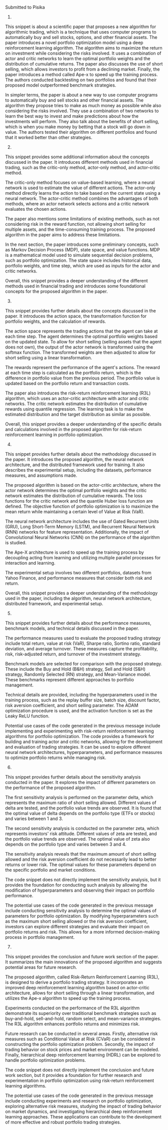 Submitted to Pisika

1.
This snippet is about a scientific paper that proposes a new algorithm for algorithmic trading, which is a technique that uses computer programs to automatically buy and sell stocks, options, and other financial assets. The paper introduces a novel portfolio optimization model using a deep reinforcement learning algorithm. The algorithm aims to maximize the return on investment while considering the risks involved. It uses a combination of actor and critic networks to learn the optimal portfolio weights and the distribution of cumulative returns. The paper also discusses the use of short selling, which allows investors to profit from a declining market. Finally, the paper introduces a method called Ape-x to speed up the training process. The authors conducted backtesting on two portfolios and found that their proposed model outperformed benchmark strategies.

In simpler terms, the paper is about a new way to use computer programs to automatically buy and sell stocks and other financial assets. The algorithm they propose tries to make as much money as possible while also considering the risks involved. They use a combination of two networks to learn the best way to invest and make predictions about how the investments will perform. They also talk about the benefits of short selling, which is when you make money by betting that a stock will go down in value. The authors tested their algorithm on different portfolios and found that it worked better than other strategies.

2.
This snippet provides some additional information about the concepts discussed in the paper. It introduces different methods used in financial trading, such as the critic-only method, actor-only method, and actor-critic method.

The critic-only method focuses on value-based learning, where a neural network is used to estimate the value of different actions. The actor-only method directly learns the action to take based on the current state using a neural network. The actor-critic method combines the advantages of both methods, where an actor network selects actions and a critic network evaluates the chosen actions.

The paper also mentions some limitations of existing methods, such as not considering risk in the reward function, not allowing short selling for multiple assets, and the time-consuming training process. The proposed algorithm in the paper aims to address these limitations.

In the next section, the paper introduces some preliminary concepts, such as Markov Decision Process (MDP), state space, and value functions. MDP is a mathematical model used to simulate sequential decision problems, such as portfolio optimization. The state space includes historical data, portfolio weights, and time step, which are used as inputs for the actor and critic networks.

Overall, this snippet provides a deeper understanding of the different methods used in financial trading and introduces some foundational concepts for the proposed algorithm in the paper.

3.
This snippet provides further details about the concepts discussed in the paper. It introduces the action space, the transformation function for portfolio weights, and the calculation of rewards.

The action space represents the trading actions that the agent can take at each time step. The agent determines the optimal portfolio weights based on the updated state. To allow for short selling (selling assets that the agent does not own), the output of the actor network is transformed using the softmax function. The transformed weights are then adjusted to allow for short selling using a linear transformation.

The rewards represent the performance of the agent's actions. The reward at each time step is calculated as the portfolio return, which is the difference in portfolio value from the previous period. The portfolio value is updated based on the portfolio return and transaction costs.

The paper also introduces the risk-return reinforcement learning (R3L) algorithm, which uses an actor-critic architecture with actor and critic networks. The critic network estimates the distribution of cumulative rewards using quantile regression. The learning task is to make the estimated distribution and the target distribution as similar as possible.

Overall, this snippet provides a deeper understanding of the specific details and calculations involved in the proposed algorithm for risk-return reinforcement learning in portfolio optimization.

4.
This snippet provides further details about the methodology discussed in the paper. It introduces the proposed algorithm, the neural network architecture, and the distributed framework used for training. It also describes the experimental setup, including the datasets, performance measures, and assumptions made.

The proposed algorithm is based on the actor-critic architecture, where the actor network determines the optimal portfolio weights and the critic network estimates the distribution of cumulative rewards. The loss functions for the critic network and the quantile Huber loss function are defined. The objective function of portfolio optimization is to maximize the mean return while maintaining a certain level of Value at Risk (VaR).

The neural network architecture includes the use of Gated Recurrent Units (GRU), Long Short-Term Memory (LSTM), and Recurrent Neural Network (RNN) networks for feature representation. Additionally, the impact of Convolutional Neural Networks (CNN) on the performance of the algorithm is studied.

The Ape-X architecture is used to speed up the training process by decoupling acting from learning and utilizing multiple parallel processes for interaction and learning.

The experimental setup involves two different portfolios, datasets from Yahoo Finance, and performance measures that consider both risk and return.

Overall, this snippet provides a deeper understanding of the methodology used in the paper, including the algorithm, neural network architecture, distributed framework, and experimental setup.

5.
This snippet provides further details about the performance measures, benchmark models, and technical details discussed in the paper.

The performance measures used to evaluate the proposed trading strategy include total return, value at risk (VaR), Sharpe ratio, Sortino ratio, standard deviation, and average turnover. These measures capture the profitability, risk, risk-adjusted return, and turnover of the investment strategy.

Benchmark models are selected for comparison with the proposed strategy. These include the Buy and Hold (B&H) strategy, Sell and Hold (S&H) strategy, Randomly Selected (RN) strategy, and Mean-Variance model. These benchmarks represent different approaches to portfolio management.

Technical details are provided, including the hyperparameters used in the training process, such as the replay buffer size, batch size, discount factor, risk aversion coefficient, and short selling parameter. The ADAM optimization procedure is used, and the activation function is set as the Leaky ReLU function.

Potential use cases of the code generated in the previous message include implementing and experimenting with risk-return reinforcement learning algorithms for portfolio optimization. The code provides a framework for building and training actor and critic networks, allowing for the development and evaluation of trading strategies. It can be used to explore different neural network architectures, hyperparameters, and performance measures to optimize portfolio returns while managing risk.

6.
This snippet provides further details about the sensitivity analysis conducted in the paper. It explores the impact of different parameters on the performance of the proposed algorithm.

The first sensitivity analysis is performed on the parameter delta, which represents the maximum ratio of short selling allowed. Different values of delta are tested, and the portfolio value trends are observed. It is found that the optimal value of delta depends on the portfolio type (ETFs or stocks) and varies between 1 and 3.

The second sensitivity analysis is conducted on the parameter zeta, which represents investors' risk attitude. Different values of zeta are tested, and the portfolio value trends are observed. The optimal value of zeta also depends on the portfolio type and varies between 3 and 4.

The sensitivity analysis reveals that the maximum amount of short selling allowed and the risk aversion coefficient do not necessarily lead to better returns or lower risk. The optimal values for these parameters depend on the specific portfolio and market conditions.

The code snippet does not directly implement the sensitivity analysis, but it provides the foundation for conducting such analysis by allowing the modification of hyperparameters and observing their impact on portfolio performance.

The potential use cases of the code generated in the previous message include conducting sensitivity analysis to determine the optimal values of parameters for portfolio optimization. By modifying hyperparameters such as the maximum short selling allowed or the risk aversion coefficient, investors can explore different strategies and evaluate their impact on portfolio returns and risk. This allows for a more informed decision-making process in portfolio management.

7.
This snippet provides the conclusion and future work section of the paper. It summarizes the main innovations of the proposed algorithm and suggests potential areas for future research.

The proposed algorithm, called Risk-Return Reinforcement Learning (R3L), is designed to derive a portfolio trading strategy. It incorporates an improved deep reinforcement learning algorithm based on actor-critic architecture, allows for short selling through a linear transformation, and utilizes the Ape-x algorithm to speed up the training process.

Experiments conducted on the performance of the R3L algorithm demonstrate its superiority over traditional benchmark strategies such as buy-and-hold, sell-and-hold, random select, and mean-variance strategies. The R3L algorithm enhances portfolio returns and minimizes risk.

Future research can be conducted in several areas. Firstly, alternative risk measures such as Conditional Value at Risk (CVaR) can be considered in constructing the portfolio optimization problem. Secondly, the impact of trading behavior on stock prices and market environment can be modeled. Finally, hierarchical deep reinforcement learning (HDRL) can be explored to handle portfolio optimization problems.

The code snippet does not directly implement the conclusion and future work section, but it provides a foundation for further research and experimentation in portfolio optimization using risk-return reinforcement learning algorithms.

The potential use cases of the code generated in the previous message include conducting experiments and research on portfolio optimization, exploring alternative risk measures, studying the impact of trading behavior on market dynamics, and investigating hierarchical deep reinforcement learning approaches. These applications can contribute to the development of more effective and robust portfolio trading strategies.

